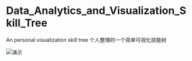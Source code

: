 # Data_Analytics_and_Visualization_Skill_Tree
An personal visualization skill tree 
个人整理的一个简单可视化技能树

![演示](https://github.com/Johnnydaszhu/Data_Analytics_and_Visualization_Skill_Tree/blob/master/ksh.gif)
